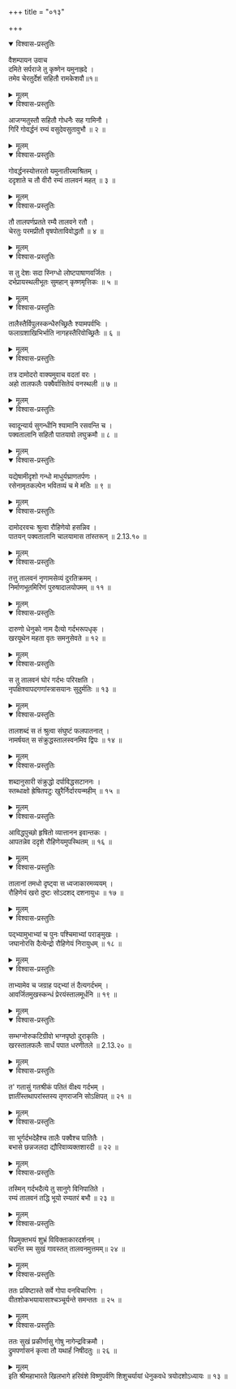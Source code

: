 +++
title = "०१३"

+++

<details open><summary>विश्वास-प्रस्तुतिः</summary>

वैशम्पायन उवाच  
दमिते सर्पराजे तु कृष्णेन यमुनाह्रदे ।  
तमेव चेरतुर्देशं सहितौ रामकेशवौ॥१॥
</details>

<details><summary>मूलम्</summary>

वैशम्पायन उवाच  
दमिते सर्पराजे तु कृष्णेन यमुनाह्रदे ।  
तमेव चेरतुर्देशं सहितौ रामकेशवौ॥१॥
</details>

<details open><summary>विश्वास-प्रस्तुतिः</summary>

आजग्मतुस्तौ सहितौ गोधनैः सह गामिनौ ।  
गिरिं गोवर्द्धनं रम्यं वसुदेवसुतावुभौ ॥ २ ॥
</details>

<details><summary>मूलम्</summary>

आजग्मतुस्तौ सहितौ गोधनैः सह गामिनौ ।  
गिरिं गोवर्द्धनं रम्यं वसुदेवसुतावुभौ ॥ २ ॥
</details>

<details open><summary>विश्वास-प्रस्तुतिः</summary>

गोवर्द्धनस्योत्तरतो यमुनातीरमाश्रितम् ।  
ददृशाते च तौ वीरौ रम्यं तालवनं महत् ॥ ३ ॥
</details>

<details><summary>मूलम्</summary>

गोवर्द्धनस्योत्तरतो यमुनातीरमाश्रितम् ।  
ददृशाते च तौ वीरौ रम्यं तालवनं महत् ॥ ३ ॥
</details>

<details open><summary>विश्वास-प्रस्तुतिः</summary>

तौ तालपर्णप्रतते रम्यै तालवने रतौ ।  
चेरतुः परमप्रीतौ वृषपोताविवोद्धतौ ॥ ४ ॥
</details>

<details><summary>मूलम्</summary>

तौ तालपर्णप्रतते रम्यै तालवने रतौ ।  
चेरतुः परमप्रीतौ वृषपोताविवोद्धतौ ॥ ४ ॥
</details>

<details open><summary>विश्वास-प्रस्तुतिः</summary>

स तु देशः सदा स्निग्धो लोष्टपाषाणवर्जितः ।  
दर्भप्रायस्थलीभूतः सुमहान् कृष्णमृत्तिकः ॥ ५ ॥
</details>

<details><summary>मूलम्</summary>

स तु देशः सदा स्निग्धो लोष्टपाषाणवर्जितः ।  
दर्भप्रायस्थलीभूतः सुमहान् कृष्णमृत्तिकः ॥ ५ ॥
</details>

<details open><summary>विश्वास-प्रस्तुतिः</summary>

तालैस्तैर्विपुलस्कन्धैरुच्छ्रितैः श्यामपर्वभिः ।  
फलाग्रशाखिभिर्भाति नागहस्तैरिवोच्छ्रितैः ॥ ६ ॥
</details>

<details><summary>मूलम्</summary>

तालैस्तैर्विपुलस्कन्धैरुच्छ्रितैः श्यामपर्वभिः ।  
फलाग्रशाखिभिर्भाति नागहस्तैरिवोच्छ्रितैः ॥ ६ ॥
</details>

<details open><summary>विश्वास-प्रस्तुतिः</summary>

तत्र दामोदरो वाक्यमुवाच वदतां वरः ।  
अहो तालफलैः पक्वैर्वासितेयं वनस्थली ॥ ७ ॥
</details>

<details><summary>मूलम्</summary>

तत्र दामोदरो वाक्यमुवाच वदतां वरः ।  
अहो तालफलैः पक्वैर्वासितेयं वनस्थली ॥ ७ ॥
</details>

<details open><summary>विश्वास-प्रस्तुतिः</summary>

स्वादून्यार्य सुगन्धीनि श्यामानि रसवन्ति च ।  
पक्वतालानि सहितौ पातयावो लघुक्रमौ ॥ ८ ॥
</details>

<details><summary>मूलम्</summary>

स्वादून्यार्य सुगन्धीनि श्यामानि रसवन्ति च ।  
पक्वतालानि सहितौ पातयावो लघुक्रमौ ॥ ८ ॥
</details>

<details open><summary>विश्वास-प्रस्तुतिः</summary>

यद्येषामीदृशो गन्धो माधुर्यघ्राणतर्पणः ।  
रसेनामृतकल्पेन भवितव्यं च मे मतिः ॥ ९ ॥
</details>

<details><summary>मूलम्</summary>

यद्येषामीदृशो गन्धो माधुर्यघ्राणतर्पणः ।  
रसेनामृतकल्पेन भवितव्यं च मे मतिः ॥ ९ ॥
</details>

<details open><summary>विश्वास-प्रस्तुतिः</summary>

दामोदरवचः श्रुत्वा रौहिणेयो हसन्निव ।  
पातयन् पक्वतालानि चालयामास तांस्तरून् ॥ 2.13.१० ॥
</details>

<details><summary>मूलम्</summary>

दामोदरवचः श्रुत्वा रौहिणेयो हसन्निव ।  
पातयन् पक्वतालानि चालयामास तांस्तरून् ॥ 2.13.१० ॥
</details>

<details open><summary>विश्वास-प्रस्तुतिः</summary>

तत्तु तालवनं नृणामसेव्यं दुरतिक्रमम् ।  
निर्माणभूतमिरिणं पुरुषादालयोपमम् ॥ ११ ॥
</details>

<details><summary>मूलम्</summary>

तत्तु तालवनं नृणामसेव्यं दुरतिक्रमम् ।  
निर्माणभूतमिरिणं पुरुषादालयोपमम् ॥ ११ ॥
</details>

<details open><summary>विश्वास-प्रस्तुतिः</summary>

दारुणो धेनुको नाम दैत्यो गर्दभरूपधृक् ।  
खरयूथेन महता वृतः समनुसेवते ॥ १२ ॥
</details>

<details><summary>मूलम्</summary>

दारुणो धेनुको नाम दैत्यो गर्दभरूपधृक् ।  
खरयूथेन महता वृतः समनुसेवते ॥ १२ ॥
</details>

<details open><summary>विश्वास-प्रस्तुतिः</summary>

स तु तालवनं घोरं गर्दभः परिरक्षति ।  
नृपक्षिश्वापदगणांस्त्रासयानः सुदुर्मतिः ॥ १३ ॥
</details>

<details><summary>मूलम्</summary>

स तु तालवनं घोरं गर्दभः परिरक्षति ।  
नृपक्षिश्वापदगणांस्त्रासयानः सुदुर्मतिः ॥ १३ ॥
</details>

<details open><summary>विश्वास-प्रस्तुतिः</summary>

तालशब्दं स तं श्रुत्वा संघुष्टं फलपातनात् ।  
नामर्षयत् स संक्रुद्धस्तालस्वनमिव द्विपः ॥ १४ ॥
</details>

<details><summary>मूलम्</summary>

तालशब्दं स तं श्रुत्वा संघुष्टं फलपातनात् ।  
नामर्षयत् स संक्रुद्धस्तालस्वनमिव द्विपः ॥ १४ ॥
</details>

<details open><summary>विश्वास-प्रस्तुतिः</summary>

शब्दानुसारी संक्रुद्धो दर्पाविद्धसटाननः ।  
स्तब्धाक्षो ह्रेषितपटुः खुरैर्निर्दारयन्महीम् ॥ १५ ॥
</details>

<details><summary>मूलम्</summary>

शब्दानुसारी संक्रुद्धो दर्पाविद्धसटाननः ।  
स्तब्धाक्षो ह्रेषितपटुः खुरैर्निर्दारयन्महीम् ॥ १५ ॥
</details>

<details open><summary>विश्वास-प्रस्तुतिः</summary>

आविद्धपुच्छो हृषितो व्यात्तानन इवान्तकः ।  
आपतन्नेव ददृशे रौहिणेयमुपस्थितम् ॥ १६ ॥
</details>

<details><summary>मूलम्</summary>

आविद्धपुच्छो हृषितो व्यात्तानन इवान्तकः ।  
आपतन्नेव ददृशे रौहिणेयमुपस्थितम् ॥ १६ ॥
</details>

<details open><summary>विश्वास-प्रस्तुतिः</summary>

तालानां तमधो दृष्ट्वा स ध्वजाकारमव्ययम् ।  
रौहिणेयं खरो दुष्टः सोऽदशद् दशनायुधः ॥ १७ ॥
</details>

<details><summary>मूलम्</summary>

तालानां तमधो दृष्ट्वा स ध्वजाकारमव्ययम् ।  
रौहिणेयं खरो दुष्टः सोऽदशद् दशनायुधः ॥ १७ ॥
</details>

<details open><summary>विश्वास-प्रस्तुतिः</summary>

पद्भ्यामुभाभ्यां च पुनः पश्चिमाभ्यां पराङ्मुखः ।  
जघानोरसि दैत्येन्द्रो रौहिणेयं निरायुधम् ॥ १८ ॥
</details>

<details><summary>मूलम्</summary>

पद्भ्यामुभाभ्यां च पुनः पश्चिमाभ्यां पराङ्मुखः ।  
जघानोरसि दैत्येन्द्रो रौहिणेयं निरायुधम् ॥ १८ ॥
</details>

<details open><summary>विश्वास-प्रस्तुतिः</summary>

ताभ्यामेव च जग्राह पद्भ्यां तं दैत्यगर्दभम् ।  
आवर्जितमुखस्कन्धं प्रेरयंस्तालमूर्धनि ॥ १९ ॥
</details>

<details><summary>मूलम्</summary>

ताभ्यामेव च जग्राह पद्भ्यां तं दैत्यगर्दभम् ।  
आवर्जितमुखस्कन्धं प्रेरयंस्तालमूर्धनि ॥ १९ ॥
</details>

<details open><summary>विश्वास-प्रस्तुतिः</summary>

सम्भग्नोरुकटिग्रीवो भग्नपृष्ठो दुराकृतिः ।  
खरस्तालफलैः सार्धं पपात धरणीतले ॥ 2.13.२० ॥
</details>

<details><summary>मूलम्</summary>

सम्भग्नोरुकटिग्रीवो भग्नपृष्ठो दुराकृतिः ।  
खरस्तालफलैः सार्धं पपात धरणीतले ॥ 2.13.२० ॥
</details>

<details open><summary>विश्वास-प्रस्तुतिः</summary>

त' गतासुं गतश्रीकं पतितं वीक्ष्य गर्दभम् ।  
ज्ञातींस्तथापरांस्तस्य तृणराजनि सोऽक्षिपत् ॥ २१ ॥
</details>

<details><summary>मूलम्</summary>

त' गतासुं गतश्रीकं पतितं वीक्ष्य गर्दभम् ।  
ज्ञातींस्तथापरांस्तस्य तृणराजनि सोऽक्षिपत् ॥ २१ ॥
</details>

<details open><summary>विश्वास-प्रस्तुतिः</summary>

सा भूर्गर्दभदेहैश्च तालैः पक्वैश्च पातितैः ।  
बभासे छन्नजलदा द्यौरिवाव्यक्तशारदी ॥ २२ ॥
</details>

<details><summary>मूलम्</summary>

सा भूर्गर्दभदेहैश्च तालैः पक्वैश्च पातितैः ।  
बभासे छन्नजलदा द्यौरिवाव्यक्तशारदी ॥ २२ ॥
</details>

<details open><summary>विश्वास-प्रस्तुतिः</summary>

तस्मिन् गर्दभदैत्ये तु सानुगे विनिपातिते ।  
रम्यं तालवनं तद्धि भूयो रम्यतरं बभौ ॥ २३ ॥
</details>

<details><summary>मूलम्</summary>

तस्मिन् गर्दभदैत्ये तु सानुगे विनिपातिते ।  
रम्यं तालवनं तद्धि भूयो रम्यतरं बभौ ॥ २३ ॥
</details>

<details open><summary>विश्वास-प्रस्तुतिः</summary>

विप्रमुक्तभयं शुभ्रं विविक्ताकारदर्शनम् ।  
चरन्ति स्म सुखं गावस्तत् तालवनमुत्तमम्॥ २४ ॥
</details>

<details><summary>मूलम्</summary>

विप्रमुक्तभयं शुभ्रं विविक्ताकारदर्शनम् ।  
चरन्ति स्म सुखं गावस्तत् तालवनमुत्तमम्॥ २४ ॥
</details>

<details open><summary>विश्वास-प्रस्तुतिः</summary>

ततः प्रविष्टास्ते सर्वे गोपा वनविचारिणः ।  
वीतशोकभयायासाश्चञ्चूर्यन्ते समन्ततः ॥ २५ ॥
</details>

<details><summary>मूलम्</summary>

ततः प्रविष्टास्ते सर्वे गोपा वनविचारिणः ।  
वीतशोकभयायासाश्चञ्चूर्यन्ते समन्ततः ॥ २५ ॥
</details>

<details open><summary>विश्वास-प्रस्तुतिः</summary>

ततः सुखं प्रकीर्णासु गोषु नागेन्द्रविक्रमौ ।  
द्रुमपर्णासनं कृत्वा तौ यथार्हं निषीदतुः ॥ २६ ॥
</details>

<details><summary>मूलम्</summary>

ततः सुखं प्रकीर्णासु गोषु नागेन्द्रविक्रमौ ।  
द्रुमपर्णासनं कृत्वा तौ यथार्हं निषीदतुः ॥ २६ ॥
</details>
इति श्रीमहाभारते खिलभागे हरिवंशे विष्णुपर्वणि शिशुचर्यायां धेनुकवधे त्रयोदशोऽध्यायः ॥ १३ ॥